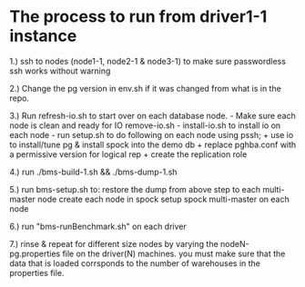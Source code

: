 # The process to run from driver1-1 instance

1.) ssh to nodes (node1-1, node2-1 & node3-1) to make sure passwordless ssh works without warning

2.) Change the pg version in env.sh if it was changed from what is in the repo.

3.) Run refresh-io.sh to start over on each database node.
     - Make sure each node is clean and ready for IO remove-io.sh
     - install-io.sh to install io on each node
     - run setup.sh to do following on each node using pssh;
         + use io to install/tune pg & install spock into the demo db
         + replace pghba.conf with a permissive version for logical rep
         + create the replication role

4.) run ./bms-build-1.sh && ./bms-dump-1.sh

5.) run bms-setup.sh to:
        restore the dump from above step to each multi-master node
        create each node in spock
        setup spock multi-master on each node

6.) run "bms-runBenchmark.sh" on each driver

7.) rinse & repeat for different size nodes by varying the 
    nodeN-pg.properties file on the driver(N) machines.
    you must make sure that the data that is loaded corrsponds
    to the number of warehouses in the properties file.
